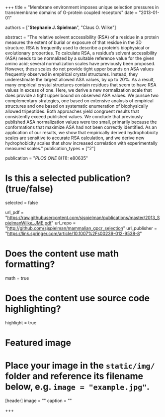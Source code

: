 +++
title = "Membrane environment imposes unique selection pressures in transmembrane domains of G-protein coupled receptors"
date = "2013-01-01"

authors = ["**Stephanie J. Spielman**", "Claus O. Wilke"]

abstract = "The relative solvent accessibility (RSA) of a residue in a protein measures the extent of burial or exposure of that residue in the 3D structure. RSA is frequently used to describe a protein’s biophysical or evolutionary properties. To calculate RSA, a residue’s solvent accessibility (ASA) needs to be normalized by a suitable reference value for the given amino acid; several normalization scales have previously been proposed. However, these scales do not provide tight upper bounds on ASA values frequently observed in empirical crystal structures. Instead, they underestimate the largest allowed ASA values, by up to 20%. As a result, many empirical crystal structures contain residues that seem to have RSA values in excess of one. Here, we derive a new normalization scale that does provide a tight upper bound on observed ASA values. We pursue two complementary strategies, one based on extensive analysis of empirical structures and one based on systematic enumeration of biophysically allowed tripeptides. Both approaches yield congruent results that consistently exceed published values. We conclude that previously published ASA normalization values were too small, primarily because the conformations that maximize ASA had not been correctly identified. As an application of our results, we show that empirically derived hydrophobicity scales are sensitive to accurate RSA calculation, and we derive new hydrophobicity scales that show increased correlation with experimentally measured scales."
publication_types = ["2"]

publication = "*PLOS ONE* 8(11): e80635"

# Is this a selected publication? (true/false)
selected = false

url_pdf = "https://raw.githubusercontent.com/sjspielman/publications/master/2013_SpielmanWilke_JME.pdf"
url_repo = "http://github.com/sjspielman/mammalian_gpcr_selection"
url_publisher = "https://link.springer.com/article/10.1007%2Fs00239-012-9538-8"
# Does the content use math formatting?
math = true

# Does the content use source code highlighting?
highlight = true

# Featured image
# Place your image in the `static/img/` folder and reference its filename below, e.g. `image = "example.jpg"`.
[header]
image = ""
caption = ""

+++

<!-- More detail can easily be written here using *Markdown* and $\rm \LaTeX$ math code. -->
